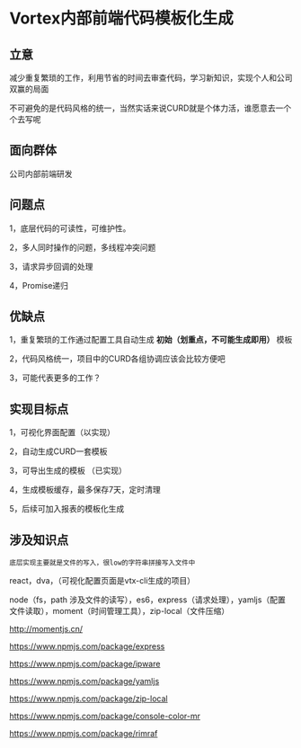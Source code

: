 # Vortex内部前端代码模板化生成
 
## 立意
减少重复繁琐的工作，利用节省的时间去审查代码，学习新知识，实现个人和公司双赢的局面

不可避免的是代码风格的统一，当然实话来说CURD就是个体力活，谁愿意去一个个去写呢

## 面向群体
公司内部前端研发

## 问题点
1，底层代码的可读性，可维护性。

2，多人同时操作的问题，多线程冲突问题

3，请求异步回调的处理

4，Promise递归

## 优缺点
1，重复繁琐的工作通过配置工具自动生成 **初始（划重点，不可能生成即用）** 模板

2，代码风格统一，项目中的CURD各组协调应该会比较方便吧

3，可能代表更多的工作？

## 实现目标点
1，可视化界面配置（以实现）

2，自动生成CURD一套模板

3，可导出生成的模板 （已实现）

4，生成模板缓存，最多保存7天，定时清理

5，后续可加入报表的模板化生成

## 涉及知识点
`底层实现主要就是文件的写入，很low的字符串拼接写入文件中`

react，dva，（可视化配置页面是vtx-cli生成的项目）

node（fs，path 涉及文件的读写），es6，express（请求处理），yamljs（配置文件读取），moment（时间管理工具），zip-local（文件压缩）

http://momentjs.cn/

https://www.npmjs.com/package/express

https://www.npmjs.com/package/ipware

https://www.npmjs.com/package/yamljs

https://www.npmjs.com/package/zip-local

https://www.npmjs.com/package/console-color-mr

https://www.npmjs.com/package/rimraf

